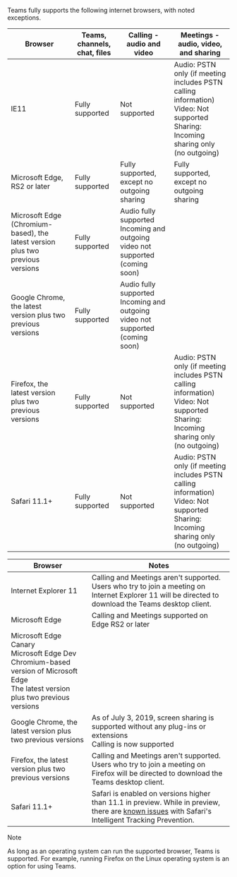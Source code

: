 Teams fully supports the following internet browsers, with noted exceptions.


|Browser  |Teams, channels, chat, files  |Calling - audio and video  |Meetings - audio, video, and sharing  |
|---------|---------|---------|---------|
|IE11     | Fully supported        |Not supported         | Audio: PSTN only (if meeting includes PSTN calling information)<br>Video: Not supported<br>Sharing: Incoming sharing only (no outgoing)        |
|Microsoft Edge, RS2 or later     | Fully supported        |Fully supported, except no outgoing sharing         |Fully supported, except no outgoing sharing         |
|Microsoft Edge (Chromium-based), the latest version plus two previous versions     | Fully supported        | Audio fully supported<br>Incoming and outgoing video not supported (coming soon)        |         |
|Google Chrome, the latest version plus two previous versions       | Fully supported        |Audio fully supported<br>Incoming and outgoing video not supported (coming soon)         |         |
|Firefox, the latest version plus two previous versions     | Fully supported        |Not supported         |Audio: PSTN only (if meeting includes PSTN calling information)<br>Video: Not supported<br>Sharing: Incoming sharing only (no outgoing)         |
|Safari 11.1+     | Fully supported        | Not supported        |Audio: PSTN only (if meeting includes PSTN calling information)<br>Video: Not supported<br>Sharing: Incoming sharing only (no outgoing)         |



|Browser  |Notes  |
|---------|---------|
|Internet Explorer 11     |   Calling and Meetings aren't supported. Users who try to join a meeting on Internet Explorer 11 will be directed to download the Teams desktop client.      |
|Microsoft Edge    |Calling and Meetings supported on Edge RS2 or later |
| Microsoft Edge Canary<br>Microsoft Edge Dev<br>Chromium-based version of Microsoft Edge<br>The latest version plus two previous versions |  |
|Google Chrome, the latest version plus two previous versions     | As of July 3, 2019, screen sharing is supported without any plug-ins or extensions<br> Calling is now supported     |
|Firefox, the latest version plus two previous versions     |   Calling and Meetings aren't supported. Users who try to join a meeting on Firefox will be directed to download the Teams desktop client.       |
|Safari 11.1+     |   Safari is enabled on versions higher than 11.1 in preview. While in preview, there are [known issues](https://support.office.com/article/safari-browser-support-1aac0a7c-35a8-42c1-a7df-f674afe234df) with Safari's Intelligent Tracking Prevention.|

> [!NOTE]
> As long as an operating system can run the supported browser, Teams is supported. For example, running Firefox on the Linux operating system is an option for using Teams.
